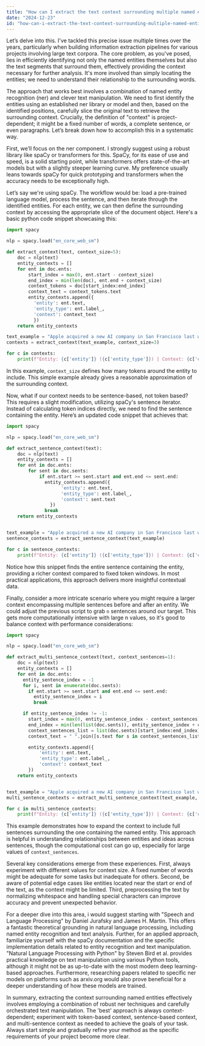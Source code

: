 ```yaml
---
title: "How can I extract the text context surrounding multiple named entities in a sentence?"
date: "2024-12-23"
id: "how-can-i-extract-the-text-context-surrounding-multiple-named-entities-in-a-sentence"
---
```


Let’s delve into this. I've tackled this precise issue multiple times over the years, particularly when building information extraction pipelines for various projects involving large text corpora. The core problem, as you've posed, lies in efficiently identifying not only the named entities themselves but also the text segments that surround them, effectively providing the context necessary for further analysis. It's more involved than simply locating the entities; we need to understand their relationship to the surrounding words.

The approach that works best involves a combination of named entity recognition (ner) and clever text manipulation. We need to first identify the entities using an established ner library or model and then, based on the identified positions, carefully slice the original text to retrieve the surrounding context. Crucially, the definition of "context" is project-dependent; it might be a fixed number of words, a complete sentence, or even paragraphs. Let’s break down how to accomplish this in a systematic way.

First, we’ll focus on the ner component. I strongly suggest using a robust library like spaCy or transformers for this. SpaCy, for its ease of use and speed, is a solid starting point, while transformers offers state-of-the-art models but with a slightly steeper learning curve. My preference usually leans towards spaCy for quick prototyping and transformers when the accuracy needs to be exceptionally high.

Let’s say we're using spaCy. The workflow would be: load a pre-trained language model, process the sentence, and then iterate through the identified entities. For each entity, we can then define the surrounding context by accessing the appropriate slice of the document object. Here's a basic python code snippet showcasing this:

```python
import spacy

nlp = spacy.load("en_core_web_sm")

def extract_context(text, context_size=5):
    doc = nlp(text)
    entity_contexts = []
    for ent in doc.ents:
        start_index = max(0, ent.start - context_size)
        end_index = min(len(doc), ent.end + context_size)
        context_tokens = doc[start_index:end_index]
        context_text = context_tokens.text
        entity_contexts.append({
          'entity': ent.text,
          'entity_type': ent.label_,
          'context': context_text
          })
    return entity_contexts

text_example = "Apple acquired a new AI company in San Francisco last week. This marks a significant move for Tim Cook’s company."
contexts = extract_context(text_example, context_size=3)

for c in contexts:
    print(f"Entity: {c['entity']} ({c['entity_type']}) | Context: {c['context']}")
```

In this example, `context_size` defines how many tokens around the entity to include. This simple example already gives a reasonable approximation of the surrounding context.

Now, what if our context needs to be sentence-based, not token based? This requires a slight modification, utilizing spaCy's sentence iterator. Instead of calculating token indices directly, we need to find the sentence containing the entity. Here’s an updated code snippet that achieves that:

```python
import spacy

nlp = spacy.load("en_core_web_sm")

def extract_sentence_context(text):
    doc = nlp(text)
    entity_contexts = []
    for ent in doc.ents:
        for sent in doc.sents:
            if ent.start >= sent.start and ent.end <= sent.end:
              entity_contexts.append({
                    'entity': ent.text,
                    'entity_type': ent.label_,
                    'context': sent.text
                })
              break
    return entity_contexts


text_example = "Apple acquired a new AI company in San Francisco last week. This marks a significant move for Tim Cook’s company."
sentence_contexts = extract_sentence_context(text_example)

for c in sentence_contexts:
    print(f"Entity: {c['entity']} ({c['entity_type']}) | Context: {c['context']}")
```

Notice how this snippet finds the entire sentence containing the entity, providing a richer context compared to fixed token windows. In most practical applications, this approach delivers more insightful contextual data.

Finally, consider a more intricate scenario where you might require a larger context encompassing multiple sentences before and after an entity. We could adjust the previous script to grab `n` sentences around our target. This gets more computationally intensive with large n values, so it's good to balance context with performance considerations:

```python
import spacy

nlp = spacy.load("en_core_web_sm")

def extract_multi_sentence_context(text, context_sentences=1):
    doc = nlp(text)
    entity_contexts = []
    for ent in doc.ents:
      entity_sentence_index = -1
      for i, sent in enumerate(doc.sents):
        if ent.start >= sent.start and ent.end <= sent.end:
          entity_sentence_index = i
          break

      if entity_sentence_index != -1:
        start_index = max(0, entity_sentence_index - context_sentences)
        end_index = min(len(list(doc.sents)), entity_sentence_index + context_sentences + 1)
        context_sentences_list = list(doc.sents)[start_index:end_index]
        context_text = " ".join([s.text for s in context_sentences_list])

        entity_contexts.append({
            'entity': ent.text,
            'entity_type': ent.label_,
            'context': context_text
        })
    return entity_contexts


text_example = "Apple acquired a new AI company in San Francisco last week. This marks a significant move for Tim Cook’s company. The details of the acquisition are still unclear, but it signifies expansion."
multi_sentence_contexts = extract_multi_sentence_context(text_example, context_sentences=1)

for c in multi_sentence_contexts:
    print(f"Entity: {c['entity']} ({c['entity_type']}) | Context: {c['context']}")
```

This example demonstrates how to expand the context to include full sentences surrounding the one containing the named entity. This approach is helpful in understanding relationships between entities and ideas across sentences, though the computational cost can go up, especially for large values of `context_sentences`.

Several key considerations emerge from these experiences. First, always experiment with different values for context size. A fixed number of words might be adequate for some tasks but inadequate for others. Second, be aware of potential edge cases like entities located near the start or end of the text, as the context might be limited. Third, preprocessing the text by normalizing whitespace and handling special characters can improve accuracy and prevent unexpected behavior.

For a deeper dive into this area, i would suggest starting with "Speech and Language Processing" by Daniel Jurafsky and James H. Martin. This offers a fantastic theoretical grounding in natural language processing, including named entity recognition and text analysis. Further, for an applied approach, familiarize yourself with the spaCy documentation and the specific implementation details related to entity recognition and text manipulation. "Natural Language Processing with Python" by Steven Bird et al. provides practical knowledge on text manipulation using various Python tools, although it might not be as up-to-date with the most modern deep learning-based approaches. Furthermore, researching papers related to specific ner models on platforms such as arxiv.org would also prove beneficial for a deeper understanding of how these models are trained.

In summary, extracting the context surrounding named entities effectively involves employing a combination of robust ner techniques and carefully orchestrated text manipulation. The 'best' approach is always context-dependent; experiment with token-based context, sentence-based context, and multi-sentence context as needed to achieve the goals of your task. Always start simple and gradually refine your method as the specific requirements of your project become more clear.

